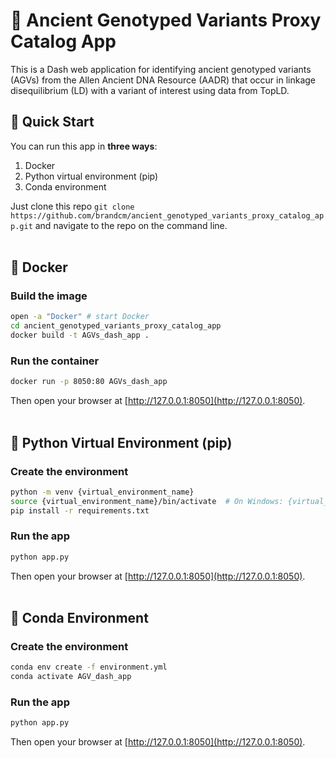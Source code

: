 # 🧬 Ancient Genotyped Variants Proxy Catalog App

This is a Dash web application for identifying ancient genotyped variants (AGVs) from the Allen Ancient DNA Resource (AADR) that occur in linkage disequilibrium (LD) with a variant of interest using data from TopLD.

## 🚀 Quick Start

You can run this app in **three ways**:

1. Docker  
2. Python virtual environment (pip)  
3. Conda environment

Just clone this repo `git clone https://github.com/brandcm/ancient_genotyped_variants_proxy_catalog_app.git` and navigate to the repo on the command line.
<br><br>

## 🐳 Docker

### Build the image

```bash
open -a "Docker" # start Docker
cd ancient_genotyped_variants_proxy_catalog_app
docker build -t AGVs_dash_app .
```

### Run the container

```bash
docker run -p 8050:80 AGVs_dash_app
```

Then open your browser at [http://127.0.0.1:8050](http://127.0.0.1:8050).
<br><br>

## 🐍 Python Virtual Environment (pip)

### Create the environment

```bash
python -m venv {virtual_environment_name}
source {virtual_environment_name}/bin/activate	# On Windows: {virtual_environment_name}\Scripts\activate
pip install -r requirements.txt
```

### Run the app

```bash
python app.py
```

Then open your browser at [http://127.0.0.1:8050](http://127.0.0.1:8050).
<br><br>

## 🧪 Conda Environment

### Create the environment

```bash
conda env create -f environment.yml
conda activate AGV_dash_app
```

### Run the app

```bash
python app.py
```

Then open your browser at [http://127.0.0.1:8050](http://127.0.0.1:8050).